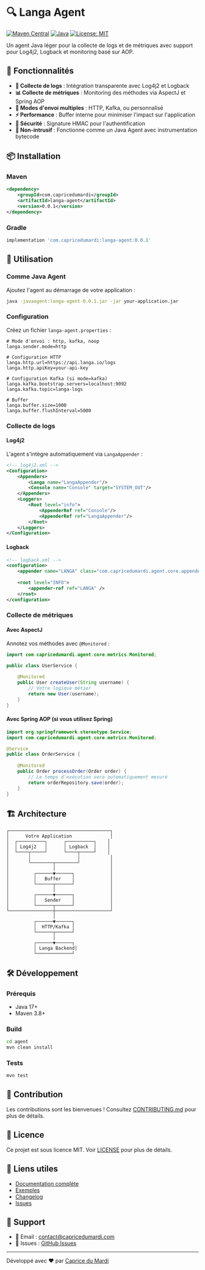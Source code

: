 # 🔍 Langa Agent

[![Maven Central](https://img.shields.io/maven-central/v/com.capricedumardi/langa-agent.svg?label=Maven%20Central)](https://central.sonatype.com/artifact/com.capricedumardi/langa-agent)
[![Java](https://img.shields.io/badge/Java-17+-orange?logo=java&logoColor=white)](https://www.oracle.com/java/)
[![License: MIT](https://img.shields.io/badge/License-MIT-yellow.svg)](https://opensource.org/licenses/MIT)

Un agent Java léger pour la collecte de logs et de métriques avec support pour Log4j2, Logback et monitoring basé sur AOP.

## 🚀 Fonctionnalités

- **📝 Collecte de logs** : Intégration transparente avec Log4j2 et Logback
- **📊 Collecte de métriques** : Monitoring des méthodes via AspectJ et Spring AOP
- **🔌 Modes d'envoi multiples** : HTTP, Kafka, ou personnalisé
- **⚡ Performance** : Buffer interne pour minimiser l'impact sur l'application
- **🔐 Sécurité** : Signature HMAC pour l'authentification
- **🎯 Non-intrusif** : Fonctionne comme un Java Agent avec instrumentation bytecode

## 📦 Installation

### Maven

```xml
<dependency>
    <groupId>com.capricedumardi</groupId>
    <artifactId>langa-agent</artifactId>
    <version>0.0.1</version>
</dependency>
```

### Gradle

```groovy
implementation 'com.capricedumardi:langa-agent:0.0.1'
```

## 🎯 Utilisation

### Comme Java Agent

Ajoutez l'agent au démarrage de votre application :

```bash
java -javaagent:langa-agent-0.0.1.jar -jar your-application.jar
```

### Configuration

Créez un fichier `langa-agent.properties` :

```properties
# Mode d'envoi : http, kafka, noop
langa.sender.mode=http

# Configuration HTTP
langa.http.url=https://api.langa.io/logs
langa.http.apiKey=your-api-key

# Configuration Kafka (si mode=kafka)
langa.kafka.bootstrap.servers=localhost:9092
langa.kafka.topic=langa-logs

# Buffer
langa.buffer.size=1000
langa.buffer.flushInterval=5000
```

### Collecte de logs

#### Log4j2

L'agent s'intègre automatiquement via `LangaAppender` :

```xml
<!-- log4j2.xml -->
<Configuration>
    <Appenders>
        <Langa name="LangaAppender"/>
        <Console name="Console" target="SYSTEM_OUT"/>
    </Appenders>
    <Loggers>
        <Root level="info">
            <AppenderRef ref="Console"/>
            <AppenderRef ref="LangaAppender"/>
        </Root>
    </Loggers>
</Configuration>
```

#### Logback

```xml
<!-- logback.xml -->
<configuration>
    <appender name="LANGA" class="com.capricedumardi.agent.core.appenders.LangaLogbackAppender"/>
    
    <root level="INFO">
        <appender-ref ref="LANGA" />
    </root>
</configuration>
```

### Collecte de métriques

#### Avec AspectJ

Annotez vos méthodes avec `@Monitored` :

```java
import com.capricedumardi.agent.core.metrics.Monitored;

public class UserService {
    
    @Monitored
    public User createUser(String username) {
        // Votre logique métier
        return new User(username);
    }
}
```

#### Avec Spring AOP (si vous utilisez Spring)

```java
import org.springframework.stereotype.Service;
import com.capricedumardi.agent.core.metrics.Monitored;

@Service
public class OrderService {
    
    @Monitored
    public Order processOrder(Order order) {
        // Le temps d'exécution sera automatiquement mesuré
        return orderRepository.save(order);
    }
}
```

## 🏗️ Architecture

```
┌─────────────────────────────────────┐
│      Votre Application              │
│  ┌──────────┐      ┌──────────┐    │
│  │ Log4j2   │      │ Logback  │    │
│  └────┬─────┘      └────┬─────┘    │
│       │                 │           │
│       └────────┬────────┘           │
│                │                    │
│         ┌──────▼──────┐             │
│         │   Buffer    │             │
│         └──────┬──────┘             │
│                │                    │
│         ┌──────▼──────┐             │
│         │   Sender    │             │
│         └──────┬──────┘             │
└────────────────┼────────────────────┘
                 │
          ┌──────▼──────┐
          │  HTTP/Kafka │
          └──────┬──────┘
                 │
          ┌──────▼──────┐
          │ Langa Backend│
          └─────────────┘
```

## 🛠️ Développement

### Prérequis

- Java 17+
- Maven 3.8+

### Build

```bash
cd agent
mvn clean install
```

### Tests

```bash
mvn test
```

## 🤝 Contribution

Les contributions sont les bienvenues ! Consultez [CONTRIBUTING.md](../CONTRIBUTING.md) pour plus de détails.

## 📄 Licence

Ce projet est sous licence MIT. Voir [LICENSE](../LICENSE) pour plus de détails.

## 🔗 Liens utiles

- [Documentation complète](https://github.com/tonyadji/langa)
- [Exemples](https://github.com/tonyadji/langa/tree/main/examples)
- [Changelog](CHANGELOG.md)
- [Issues](https://github.com/tonyadji/langa/issues)

## 💬 Support

- 📧 Email : contact@capricedumardi.com
- 🐛 Issues : [GitHub Issues](https://github.com/tonyadji/langa/issues)

---

Développé avec ❤️ par [Caprice du Mardi](https://github.com/tonyadji)
